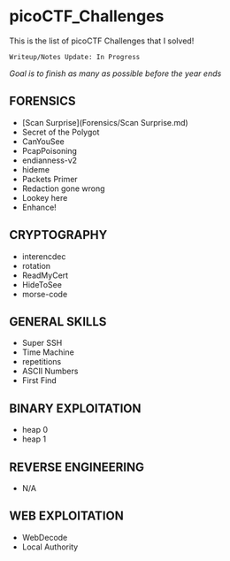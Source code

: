 # picoCTF_Challenges
This is the list of picoCTF Challenges that I solved! 

```Writeup/Notes Update: In Progress```

*Goal is to finish as many as possible before the year ends* 

## FORENSICS
- [Scan Surprise](Forensics/Scan Surprise.md)
- Secret of the Polygot
- CanYouSee
- PcapPoisoning
- endianness-v2
- hideme
- Packets Primer
- Redaction gone wrong
- Lookey here
- Enhance!

## CRYPTOGRAPHY
- interencdec
- rotation
- ReadMyCert
- HideToSee
- morse-code

## GENERAL SKILLS
- Super SSH
- Time Machine
- repetitions
- ASCII Numbers
- First Find

## BINARY EXPLOITATION
- heap 0
- heap 1

## REVERSE ENGINEERING
- N/A

## WEB EXPLOITATION
- WebDecode
- Local Authority
